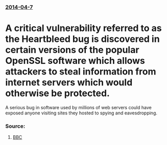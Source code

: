 ### [2014-04-7](/news/2014/04/7/index.md)

# A critical vulnerability referred to as the Heartbleed bug is discovered in certain versions of the popular OpenSSL software which allows attackers to steal information from internet servers which would otherwise be protected. 

A serious bug in software used by millions of web servers could have exposed anyone visiting sites they hosted to spying and eavesdropping.


### Source:

1. [BBC](http://www.bbc.com/news/technology-26935905)

